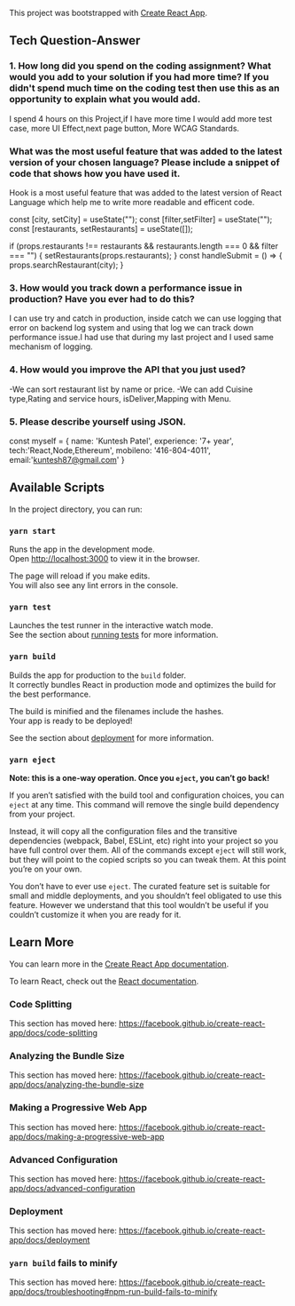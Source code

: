 This project was bootstrapped with [Create React App](https://github.com/facebook/create-react-app).


## Tech Question-Answer

### 1.	How long did you spend on the coding assignment? What would you add to your solution if you had more time? If you didn't spend much time on the coding test then use this as an opportunity to explain what you would add.

I spend 4 hours on this Project,if I have more time I would add more test case, more UI Effect,next page button, More WCAG Standards.

### What was the most useful feature that was added to the latest version of your chosen language? Please include a snippet of code that shows how you have used it.

Hook is a most useful feature that was added to the latest version of React Language which help me to write more readable and efficent code.

 const [city, setCity] = useState("");
  const [filter,setFilter] = useState("");
  const [restaurants, setRestaurants] = useState([]);
   
  if (props.restaurants !== restaurants && restaurants.length === 0 && filter === "") {
        setRestaurants(props.restaurants);
    }
    const handleSubmit = () => {
    props.searchRestaurant(city);
    }

### 3.	How would you track down a performance issue in production? Have you ever had to do this?

I can use try and catch in production, inside catch  we can use logging that error on backend log system and using that log we can track down performance issue.I had use that during my last project and I used same mechanism of logging.  

### 4.	How would you improve the API that you just used?
-We can sort restaurant list by name or price.
-We can add Cuisine type,Rating and service hours, isDeliver,Mapping with Menu.

### 5.	Please describe yourself using JSON.
const myself = {
    name: 'Kuntesh Patel',
    experience: '7+ year',
    tech:'React,Node,Ethereum',
    mobileno: '416-804-4011',
    email:'kuntesh87@gmail.com'
}

## Available Scripts

In the project directory, you can run:

### `yarn start`

Runs the app in the development mode.<br />
Open [http://localhost:3000](http://localhost:3000) to view it in the browser.

The page will reload if you make edits.<br />
You will also see any lint errors in the console.

### `yarn test`

Launches the test runner in the interactive watch mode.<br />
See the section about [running tests](https://facebook.github.io/create-react-app/docs/running-tests) for more information.

### `yarn build`

Builds the app for production to the `build` folder.<br />
It correctly bundles React in production mode and optimizes the build for the best performance.

The build is minified and the filenames include the hashes.<br />
Your app is ready to be deployed!

See the section about [deployment](https://facebook.github.io/create-react-app/docs/deployment) for more information.

### `yarn eject`

**Note: this is a one-way operation. Once you `eject`, you can’t go back!**

If you aren’t satisfied with the build tool and configuration choices, you can `eject` at any time. This command will remove the single build dependency from your project.

Instead, it will copy all the configuration files and the transitive dependencies (webpack, Babel, ESLint, etc) right into your project so you have full control over them. All of the commands except `eject` will still work, but they will point to the copied scripts so you can tweak them. At this point you’re on your own.

You don’t have to ever use `eject`. The curated feature set is suitable for small and middle deployments, and you shouldn’t feel obligated to use this feature. However we understand that this tool wouldn’t be useful if you couldn’t customize it when you are ready for it.

## Learn More

You can learn more in the [Create React App documentation](https://facebook.github.io/create-react-app/docs/getting-started).

To learn React, check out the [React documentation](https://reactjs.org/).

### Code Splitting

This section has moved here: https://facebook.github.io/create-react-app/docs/code-splitting

### Analyzing the Bundle Size

This section has moved here: https://facebook.github.io/create-react-app/docs/analyzing-the-bundle-size

### Making a Progressive Web App

This section has moved here: https://facebook.github.io/create-react-app/docs/making-a-progressive-web-app

### Advanced Configuration

This section has moved here: https://facebook.github.io/create-react-app/docs/advanced-configuration

### Deployment

This section has moved here: https://facebook.github.io/create-react-app/docs/deployment

### `yarn build` fails to minify

This section has moved here: https://facebook.github.io/create-react-app/docs/troubleshooting#npm-run-build-fails-to-minify
